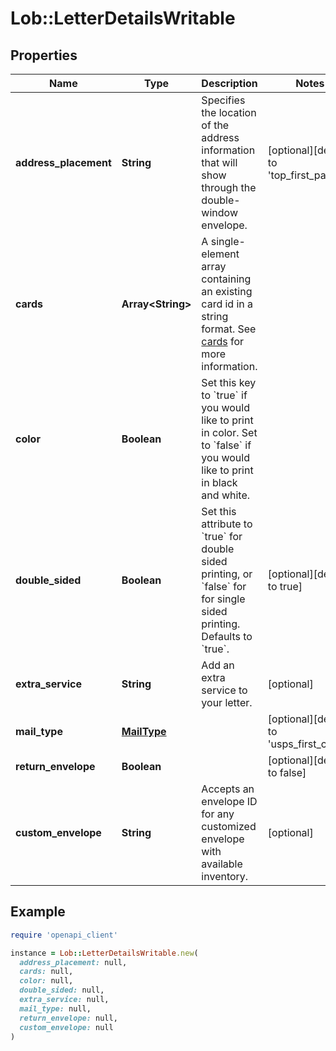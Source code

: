 # Lob::LetterDetailsWritable

## Properties

| Name | Type | Description | Notes |
| ---- | ---- | ----------- | ----- |
| **address_placement** | **String** | Specifies the location of the address information that will show through the double-window envelope.  | [optional][default to &#39;top_first_page&#39;] |
| **cards** | **Array&lt;String&gt;** | A single-element array containing an existing card id in a string format. See [cards](#tag/Cards) for more information. |  |
| **color** | **Boolean** | Set this key to &#x60;true&#x60; if you would like to print in color. Set to &#x60;false&#x60; if you would like to print in black and white. |  |
| **double_sided** | **Boolean** | Set this attribute to &#x60;true&#x60; for double sided printing, or &#x60;false&#x60; for for single sided printing. Defaults to &#x60;true&#x60;. | [optional][default to true] |
| **extra_service** | **String** | Add an extra service to your letter. | [optional] |
| **mail_type** | [**MailType**](MailType.md) |  | [optional][default to &#39;usps_first_class&#39;] |
| **return_envelope** | **Boolean** |  | [optional][default to false] |
| **custom_envelope** | **String** | Accepts an envelope ID for any customized envelope with available inventory. | [optional] |

## Example

```ruby
require 'openapi_client'

instance = Lob::LetterDetailsWritable.new(
  address_placement: null,
  cards: null,
  color: null,
  double_sided: null,
  extra_service: null,
  mail_type: null,
  return_envelope: null,
  custom_envelope: null
)
```

